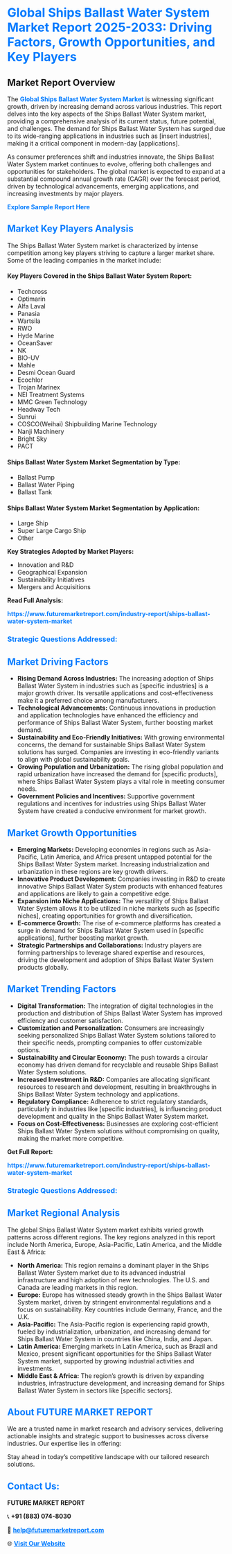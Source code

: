 <h1 style="color: #007BFF;">Global Ships Ballast Water System Market Report 2025-2033: Driving Factors, Growth Opportunities, and Key Players</h1>

<section id="overview">
<h2>Market Report Overview</h2>
<p>The <a href="https://www.futuremarketreport.com/industry-report/ships-ballast-water-system-market" style="color: #007BFF; text-decoration: none;"><strong>Global Ships Ballast Water System Market</strong></a> is witnessing significant growth, driven by increasing demand across various industries. This report delves into the key aspects of the Ships Ballast Water System market, providing a comprehensive analysis of its current status, future potential, and challenges. The demand for Ships Ballast Water System has surged due to its wide-ranging applications in industries such as [insert industries], making it a critical component in modern-day [applications].</p>
<p>As consumer preferences shift and industries innovate, the Ships Ballast Water System market continues to evolve, offering both challenges and opportunities for stakeholders. The global market is expected to expand at a substantial compound annual growth rate (CAGR) over the forecast period, driven by technological advancements, emerging applications, and increasing investments by major players.</p>
</section>

<section id="overview">
<p><a href="https://www.futuremarketreport.com/request-sample/reportId=84297" style="color: #007BFF; text-decoration: none;"><strong>Explore Sample Report Here</strong></a></p>
</section>

<section id="key-players">
<h2 style="color: #007BFF;">Market Key Players Analysis</h2>
<p>The Ships Ballast Water System market is characterized by intense competition among key players striving to capture a larger market share. Some of the leading companies in the market include:</p>
<h4>Key Players Covered in the Ships Ballast Water System Report:</h4>
<ul><li>Techcross</li><li>Optimarin</li><li>Alfa Laval</li><li>Panasia</li><li>Wartsila</li><li>RWO</li><li>Hyde Marine</li><li>OceanSaver</li><li>NK</li><li>BIO-UV</li><li>Mahle</li><li>Desmi Ocean Guard</li><li>Ecochlor</li><li>Trojan Marinex</li><li>NEI Treatment Systems</li><li>MMC Green Technology</li><li>Headway Tech</li><li>Sunrui</li><li>COSCO(Weihai) Shipbuilding Marine Technology</li><li>Nanji Machinery</li><li>Bright Sky</li><li>PACT</li></ul>
<h4>Ships Ballast Water System Market Segmentation by Type:</h4>
<ul><li>Ballast Pump</li><li>Ballast Water Piping</li><li>Ballast Tank</li></ul>

<h4>Ships Ballast Water System Market Segmentation by Application:</h4>
<ul><li>Large Ship</li><li>Super Large Cargo Ship</li><li>Other</li></ul>
<p><strong>Key Strategies Adopted by Market Players:</strong></p>
<ul>
<li>Innovation and R&D</li>
<li>Geographical Expansion</li>
<li>Sustainability Initiatives</li>
<li>Mergers and Acquisitions</li>
</ul>
</section>

<section>
<p><strong>Read Full Analysis: </strong></p><a href="https://www.futuremarketreport.com/industry-report/ships-ballast-water-system-market" style="color: #007BFF; text-decoration: none;"><strong>https://www.futuremarketreport.com/industry-report/ships-ballast-water-system-market</strong></a>
<h3 style="color: #007BFF;">Strategic Questions Addressed:</h3>
</section>

<section id="driving-factors">
<h2 style="color: #007BFF;">Market Driving Factors</h2>
<ul>
<li><strong>Rising Demand Across Industries:</strong> The increasing adoption of Ships Ballast Water System in industries such as [specific industries] is a major growth driver. Its versatile applications and cost-effectiveness make it a preferred choice among manufacturers.</li>
<li><strong>Technological Advancements:</strong> Continuous innovations in production and application technologies have enhanced the efficiency and performance of Ships Ballast Water System, further boosting market demand.</li>
<li><strong>Sustainability and Eco-Friendly Initiatives:</strong> With growing environmental concerns, the demand for sustainable Ships Ballast Water System solutions has surged. Companies are investing in eco-friendly variants to align with global sustainability goals.</li>
<li><strong>Growing Population and Urbanization:</strong> The rising global population and rapid urbanization have increased the demand for [specific products], where Ships Ballast Water System plays a vital role in meeting consumer needs.</li>
<li><strong>Government Policies and Incentives:</strong> Supportive government regulations and incentives for industries using Ships Ballast Water System have created a conducive environment for market growth.</li>
</ul>
</section>

<section id="growth-opportunities">
<h2 style="color: #007BFF;">Market Growth Opportunities</h2>
<ul>
<li><strong>Emerging Markets:</strong> Developing economies in regions such as Asia-Pacific, Latin America, and Africa present untapped potential for the Ships Ballast Water System market. Increasing industrialization and urbanization in these regions are key growth drivers.</li>
<li><strong>Innovative Product Development:</strong> Companies investing in R&D to create innovative Ships Ballast Water System products with enhanced features and applications are likely to gain a competitive edge.</li>
<li><strong>Expansion into Niche Applications:</strong> The versatility of Ships Ballast Water System allows it to be utilized in niche markets such as [specific niches], creating opportunities for growth and diversification.</li>
<li><strong>E-commerce Growth:</strong> The rise of e-commerce platforms has created a surge in demand for Ships Ballast Water System used in [specific applications], further boosting market growth.</li>
<li><strong>Strategic Partnerships and Collaborations:</strong> Industry players are forming partnerships to leverage shared expertise and resources, driving the development and adoption of Ships Ballast Water System products globally.</li>
</ul>
</section>

<section id="trending-factors">
<h2 style="color: #007BFF;">Market Trending Factors</h2>
<ul>
<li><strong>Digital Transformation:</strong> The integration of digital technologies in the production and distribution of Ships Ballast Water System has improved efficiency and customer satisfaction.</li>
<li><strong>Customization and Personalization:</strong> Consumers are increasingly seeking personalized Ships Ballast Water System solutions tailored to their specific needs, prompting companies to offer customizable options.</li>
<li><strong>Sustainability and Circular Economy:</strong> The push towards a circular economy has driven demand for recyclable and reusable Ships Ballast Water System solutions.</li>
<li><strong>Increased Investment in R&D:</strong> Companies are allocating significant resources to research and development, resulting in breakthroughs in Ships Ballast Water System technology and applications.</li>
<li><strong>Regulatory Compliance:</strong> Adherence to strict regulatory standards, particularly in industries like [specific industries], is influencing product development and quality in the Ships Ballast Water System market.</li>
<li><strong>Focus on Cost-Effectiveness:</strong> Businesses are exploring cost-efficient Ships Ballast Water System solutions without compromising on quality, making the market more competitive.</li>
</ul>
</section>

<section>
<p><strong>Get Full Report: </strong></p><a href="https://www.futuremarketreport.com/industry-report/ships-ballast-water-system-market" style="color: #007BFF; text-decoration: none;"><strong>https://www.futuremarketreport.com/industry-report/ships-ballast-water-system-market</strong></a>
<h3 style="color: #007BFF;">Strategic Questions Addressed:</h3>
</section>


<section id="regional-analysis">
<h2 style="color: #007BFF;">Market Regional Analysis</h2>
<p>The global Ships Ballast Water System market exhibits varied growth patterns across different regions. The key regions analyzed in this report include North America, Europe, Asia-Pacific, Latin America, and the Middle East & Africa:</p>
<ul>
<li><strong>North America:</strong> This region remains a dominant player in the Ships Ballast Water System market due to its advanced industrial infrastructure and high adoption of new technologies. The U.S. and Canada are leading markets in this region.</li>
<li><strong>Europe:</strong> Europe has witnessed steady growth in the Ships Ballast Water System market, driven by stringent environmental regulations and a focus on sustainability. Key countries include Germany, France, and the U.K.</li>
<li><strong>Asia-Pacific:</strong> The Asia-Pacific region is experiencing rapid growth, fueled by industrialization, urbanization, and increasing demand for Ships Ballast Water System in countries like China, India, and Japan.</li>
<li><strong>Latin America:</strong> Emerging markets in Latin America, such as Brazil and Mexico, present significant opportunities for the Ships Ballast Water System market, supported by growing industrial activities and investments.</li>
<li><strong>Middle East & Africa:</strong> The region’s growth is driven by expanding industries, infrastructure development, and increasing demand for Ships Ballast Water System in sectors like [specific sectors].</li>
</ul>
</section>

<footer>
<h2 style="color: #007BFF;">About FUTURE MARKET REPORT</h2>
<p>We are a trusted name in market research and advisory services, delivering actionable insights and strategic support to businesses across diverse industries. Our expertise lies in offering:</p>

<p>Stay ahead in today’s competitive landscape with our tailored research solutions.</p>

<h2 style="color: #007BFF;">Contact Us:</h2>
<p><strong>FUTURE MARKET REPORT</strong></p>
<p>📞 <strong>+91 (883) 074-8030</strong></p>
<p>📧 <strong><a href="mailto:help@futuremarketreport.com" style="color: #007BFF;">help@futuremarketreport.com</a></strong></p>
<p>🌐 <strong><a href="https://www.futuremarketreport.com/" style="color: #007BFF;">Visit Our Website</a></strong></p>
</footer>